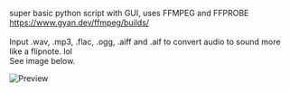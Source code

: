 super basic python script with GUI, uses FFMPEG and FFPROBE<br>
https://www.gyan.dev/ffmpeg/builds/<br>
<br>
Input .wav, .mp3, .flac, .ogg, .aiff and .aif to convert audio to sound more like a flipnote. lol<br>
See image below.
<br>


![Preview](https://vhbc.neocities.org/misc_site_unrelated_files/python_osW1FwyFAd.png)

